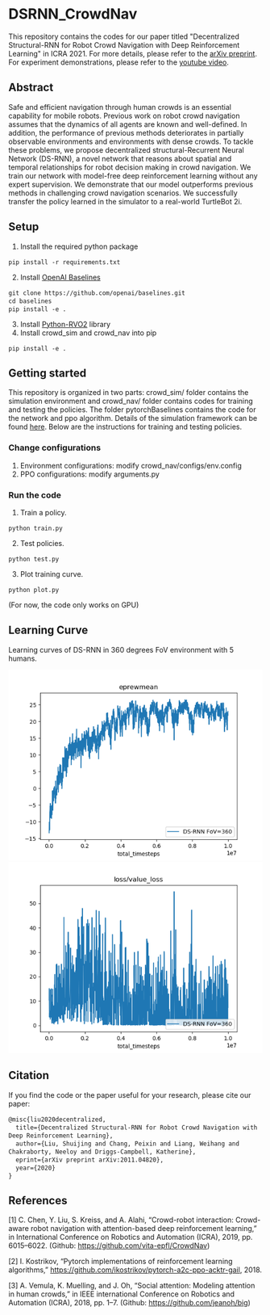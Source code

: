 # DSRNN_CrowdNav
This repository contains the codes for our paper titled "Decentralized Structural-RNN for Robot Crowd Navigation with Deep Reinforcement Learning" in ICRA 2021. 
For more details, please refer to the 
[arXiv preprint](https://arxiv.org/abs/2011.04820).
For experiment demonstrations, please refer to the [youtube video](https://youtu.be/bYO-1IAjzgY).


## Abstract
Safe and efficient navigation through human crowds is an essential capability for mobile robots. 
Previous work on robot crowd navigation assumes that the dynamics of all agents are known and well-defined. In addition, the performance of previous methods deteriorates in partially observable environments and environments with dense crowds. 
To tackle these problems, we propose decentralized structural-Recurrent Neural Network (DS-RNN), a novel network that reasons about spatial and temporal relationships for robot decision making in crowd navigation. 
We train our network with model-free deep reinforcement learning without any expert supervision. 
We demonstrate that our model outperforms previous methods in challenging crowd navigation scenarios. 
We successfully transfer the policy learned in the simulator to a real-world TurtleBot 2i.

<!--
## Method Overview
<img src="https://i.imgur.com/YOPHXD1.png" width="1000" />
-->

## Setup
1. Install the required python package
```
pip install -r requirements.txt
```

2. Install [OpenAI Baselines](https://github.com/openai/baselines#installation) 
```
git clone https://github.com/openai/baselines.git
cd baselines
pip install -e .
```

3. Install [Python-RVO2](https://github.com/sybrenstuvel/Python-RVO2) library
4. Install crowd_sim and crowd_nav into pip
```
pip install -e .
```

## Getting started
This repository is organized in two parts: crowd_sim/ folder contains the simulation environment and
crowd_nav/ folder contains codes for training and testing the policies. The folder pytorchBaselines contains the code
for the network and ppo algorithm.
Details of the simulation framework can be found
[here](crowd_sim/README.md). Below are the instructions for training and testing policies.

### Change configurations
1. Environment configurations: modify crowd_nav/configs/env.config
3. PPO configurations: modify arguments.py 

### Run the code
1. Train a policy. 
```
python train.py 
```

2. Test policies.
```
python test.py 
```
3. Plot training curve.
```
python plot.py
```
(For now, the code only works on GPU)

## Learning Curve
Learning curves of DS-RNN in 360 degrees FoV environment with 5 humans.

<img src="/figures/reward.png" width="600" />
<img src="/figures/loss.png" width="600" />

## Citation
If you find the code or the paper useful for your research, please cite our paper:
```
@misc{liu2020decentralized,
  title={Decentralized Structural-RNN for Robot Crowd Navigation with Deep Reinforcement Learning},
  author={Liu, Shuijing and Chang, Peixin and Liang, Weihang and Chakraborty, Neeloy and Driggs-Campbell, Katherine},
  eprint={arXiv preprint arXiv:2011.04820},
  year={2020}
}
```

## References
[1] C. Chen, Y. Liu, S. Kreiss, and A. Alahi, “Crowd-robot interaction: Crowd-aware robot navigation with attention-based deep reinforcement learning,” in International Conference on Robotics and Automation (ICRA), 2019, pp. 6015–6022.
(Github: https://github.com/vita-epfl/CrowdNav)

[2] I. Kostrikov, “Pytorch implementations of reinforcement learning algorithms,” https://github.com/ikostrikov/pytorch-a2c-ppo-acktr-gail, 2018.

[3] A. Vemula, K. Muelling, and J. Oh, “Social attention: Modeling attention in human crowds,” in IEEE international Conference on Robotics and Automation (ICRA), 2018, pp. 1–7.
(Github: https://github.com/jeanoh/big)